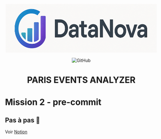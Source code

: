 
<div align="center">

<img src="images/datanova-logo.png" alt="logo" width="500" height="160">


![GitHub](https://img.shields.io/github/license/CAprogs/paris-events-analyzer)


# PARIS EVENTS ANALYZER

</div>

# Mission 2 - pre-commit

## Pas à pas 🐢
 
Voir [Notion](https://tough-cyclone-37b.notion.site/Mission-2-pre-commit-20ac1cee419a802badefd1145627abcd)
